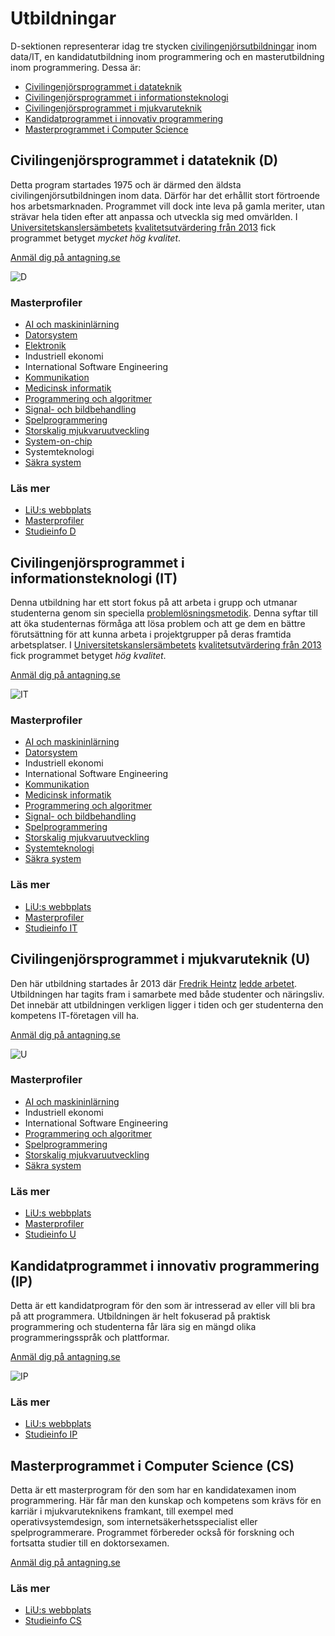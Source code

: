Utbildningar
============

D-sektionen representerar idag tre stycken [civilingenjörsutbildningar](http://www.saco.se/studieval--karriar/studieval/yrken-a-o/civilingenjor/) inom data/IT, en kandidatutbildning inom programmering och en masterutbildning inom programmering. Dessa är:

*   [Civilingenjörsprogrammet i datateknik](#datateknik)
*   [Civilingenjörsprogrammet i informationsteknologi](#informationsteknologi)
*   [Civilingenjörsprogrammet i mjukvaruteknik](#mjukvaruteknik)
*   [Kandidatprogrammet i innovativ programmering](#innovativ_programmering)
*   [Masterprogrammet i Computer Science](#computer_science)

Civilingenjörsprogrammet i datateknik (D)
-----------------------------------------

Detta program startades 1975 och är därmed den äldsta civilingenjörsutbildningen inom data. Därför har det erhållit stort förtroende hos arbetsmarknaden. Programmet vill dock inte leva på gamla meriter, utan strävar hela tiden efter att anpassa och utveckla sig med omvärlden. I [Universitetskanslersämbetets](http://www.uka.se) [kvalitetsutvärdering från 2013](http://www2.hsv.se/download/kvalitet/data-it-medieteknik-2012.pdf) fick programmet betyget _mycket hög kvalitet_.

[Anmäl dig på antagning.se](https://www.antagning.se/se/search?period=HT_2018&freeText=LIU-50100)

![D](/wp-content/uploads/2014/12/44_datateknik_2014-2015.jpg)

### Masterprofiler

*   [AI och maskininlärning](https://www.ida.liu.se/edu/ugrad/program/profiler/aiml/index.sv.shtml)
*   [Datorsystem](https://www.ida.liu.se/education/ugrad/program/profiler/das/index.sv.shtml)
*   [Elektronik](http://www.ics.isy.liu.se/edu/elektronikprofilen/)
*   Industriell ekonomi
*   International Software Engineering
*   [Kommunikation](http://www.isy.liu.se/edu/profiler/kommunikation/)
*   [Medicinsk informatik](http://www.imt.liu.se/edu/info/index.html)
*   [Programmering och algoritmer](https://www.ida.liu.se/education/ugrad/program/profiler/pal/index.sv.shtml)
*   [Signal- och bildbehandling](http://www.cvl.isy.liu.se/education/undergraduate/SBB/index.html)
*   [Spelprogrammering](https://www.ida.liu.se/education/ugrad/program/profiler/sp/index.sv.shtml)
*   [Storskalig mjukvaruutveckling](https://www.ida.liu.se/edu/ugrad/program/profiler/pvp/index.sv.shtml)
*   [System-on-chip](http://www.da.isy.liu.se/undergrad/system_on_chip/)
*   Systemteknologi
*   [Säkra system](https://www.ida.liu.se/edu/ugrad/program/profiler/secsy/)

### Läs mer

*   [LiU:s webbplats](https://liu.se/utbildning/program/6cddd)
*   [Masterprofiler](https://liu.se/artikel/masterprofiler-for-datateknik "Masterprofiler D-programmet")
*   [Studieinfo D](https://liu.se/studieinfo/program/6cddd/3248 "Studieinfo D-programmet")

Civilingenjörsprogrammet i informationsteknologi (IT)
-----------------------------------------------------

Denna utbildning har ett stort fokus på att arbeta i grupp och utmanar studenterna genom sin speciella [problemlösningsmetodik](/pbl/ "Läs mer om problembaserat lärande"). Denna syftar till att öka studenternas förmåga att lösa problem och att ge dem en bättre förutsättning för att kunna arbeta i projektgrupper på deras framtida arbetsplatser. I [Universitetskanslersämbetets](http://www.uka.se) [kvalitetsutvärdering från 2013](http://www2.hsv.se/download/kvalitet/data-it-medieteknik-2012.pdf) fick programmet betyget _hög kvalitet_.

[Anmäl dig på antagning.se](https://www.antagning.se/se/search?period=HT_2018&freeText=LIU-50106)

![IT](/wp-content/uploads/2014/12/50_inf_teknologi_2014-2015.jpg)

### Masterprofiler

*   [AI och maskininlärning](https://www.ida.liu.se/edu/ugrad/program/profiler/aiml/index.sv.shtml)
*   [Datorsystem](https://www.ida.liu.se/education/ugrad/program/profiler/das/index.sv.shtml)
*   Industriell ekonomi
*   International Software Engineering
*   [Kommunikation](http://www.isy.liu.se/edu/profiler/kommunikation/)
*   [Medicinsk informatik](http://www.imt.liu.se/edu/info/index.html)
*   [Programmering och algoritmer](https://www.ida.liu.se/education/ugrad/program/profiler/pal/index.sv.shtml)
*   [Signal- och bildbehandling](http://www.cvl.isy.liu.se/education/undergraduate/SBB/index.html)
*   [Spelprogrammering](https://www.ida.liu.se/education/ugrad/program/profiler/sp/index.sv.shtml)
*   [Storskalig mjukvaruutveckling](https://www.ida.liu.se/edu/ugrad/program/profiler/pvp/index.sv.shtml)
*   [Systemteknologi](http://www.fs.isy.liu.se/Edu/systemteknologi/)
*   [Säkra system](https://www.ida.liu.se/edu/ugrad/program/profiler/secsy/)

### Läs mer

*   [LiU:s webbplats](https://liu.se/utbildning/program/6cite)
*   [Masterprofiler](https://liu.se/artikel/masterprofiler-for-informationsteknologi "Masterprofiler IT-programmet")
*   [Studieinfo IT](https://liu.se/studieinfo/program/6cite/3264 "Studieinfo IT-programmet")

Civilingenjörsprogrammet i mjukvaruteknik (U)
---------------------------------------------

Den här utbildning startades år 2013 där [Fredrik Heintz](https://www.ida.liu.se/~frehe/) [ledde arbetet](https://www.liu.se/liu-nytt/arkiv/nyhetsarkiv/1.423830?l=sv). Utbildningen har tagits fram i samarbete med både studenter och näringsliv. Det innebär att utbildningen verkligen ligger i tiden och ger studenterna den kompetens IT-företagen vill ha.

[Anmäl dig på antagning.se](https://www.antagning.se/se/search?period=HT_2018&freeText=LIU-50180)

![U](/wp-content/uploads/2014/12/57_mjukvaruteknik_2014-2015.jpg)

### Masterprofiler

*   [AI och maskininlärning](https://www.ida.liu.se/edu/ugrad/program/profiler/aiml/index.sv.shtml)
*   Industriell ekonomi
*   International Software Engineering
*   [Programmering och algoritmer](https://www.ida.liu.se/education/ugrad/program/profiler/pal/index.sv.shtml)
*   [Spelprogrammering](https://www.ida.liu.se/education/ugrad/program/profiler/sp/index.sv.shtml)
*   [Storskalig mjukvaruutveckling](https://www.ida.liu.se/edu/ugrad/program/profiler/pvp/index.sv.shtml)
*   [Säkra system](https://www.ida.liu.se/edu/ugrad/program/profiler/secsy/)

### Läs mer

*   [LiU:s webbplats](https://liu.se/utbildning/program/6cmju)
*   [Masterprofiler](https://liu.se/artikel/masterprofiler-for-mjukvaruteknik "Masterprofiler U-programmet")
*   [Studieinfo U](https://liu.se/studieinfo/program/6cmju/3274 "Studieinfo U-programmet")

Kandidatprogrammet i innovativ programmering (IP)
-------------------------------------------------

Detta är ett kandidatprogram för den som är intresserad av eller vill bli bra på att programmera. Utbildningen är helt fokuserad på praktisk programmering och studenterna får lära sig en mängd olika programmeringsspråk och plattformar.

[Anmäl dig på antagning.se](https://www.antagning.se/se/search?period=HT_2018&freeText=LIU-50171)

![IP](/wp-content/uploads/2014/12/28_innovativ_programmering.jpg)

### Läs mer

*   [LiU:s webbplats](https://liu.se/utbildning/program/6kipr)
*   [Studieinfo IP](https://liu.se/studieinfo/program/6kipr/3359 "Studieinfo IP-programmet")

Masterprogrammet i Computer Science (CS)
----------------------------------------

Detta är ett masterprogram för den som har en kandidatexamen inom programmering. Här får man den kunskap och kompetens som krävs för en karriär i mjukvaruteknikens framkant, till exempel med operativsystemdesign, som internetsäkerhetsspecialist eller spelprogrammerare. Programmet förbereder också för forskning och fortsatta studier till en doktorsexamen.

[Anmäl dig på antagning.se](https://www.antagning.se/se/search?period=HT_2018&freeText=LIU-50171)

### Läs mer

*   [LiU:s webbplats](https://liu.se/utbildning/program/6mics)
*   [Studieinfo CS](https://liu.se/studieinfo/program/6mics/4161 "Studieinfo IP-programmet")

